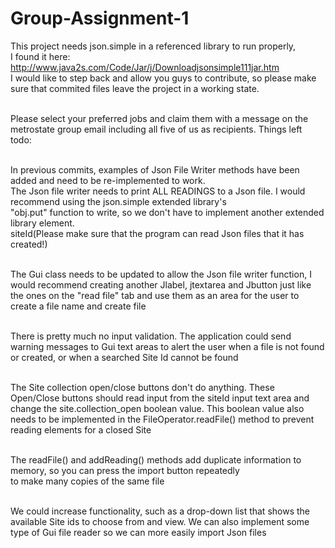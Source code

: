 # Group-Assignment-1

This project needs json.simple in a referenced library to run properly,</br>
I found it here: http://www.java2s.com/Code/Jar/j/Downloadjsonsimple111jar.htm</br>
I would like to step back and allow you guys to contribute, so please make sure that commited files leave the project in a working state.</br></br>

Please select your preferred jobs and claim them with a message on the metrostate group email including all five of us as recipients.
Things left todo:</br></br>

In previous commits, examples of Json File Writer methods have been added and need to be re-implemented to work.</br>
The Json file writer needs to print ALL READINGS to a Json file. I would recommend using the json.simple extended library's</br> "obj.put" function to write, so we don't have to implement another extended library element.</br>
siteId(Please make sure that the program can read Json files that it has created!)</br></br>

The Gui class needs to be updated to allow the Json file writer function, I would recommend creating another Jlabel, jtextarea and Jbutton just like the ones on the "read file" tab and use them as an area for the user to create a file name and create file</br></br>

There is pretty much no input validation. The application could send warning messages to Gui text areas to alert the user
when a file is not found or created, or when a searched Site Id cannot be found</br></br>

The Site collection open/close buttons don't do anything. These Open/Close buttons should read input from the siteId input text area and change the site.collection_open boolean value. This boolean value also needs to be implemented in the FileOperator.readFile() method to prevent reading elements for a closed Site</br></br>

The readFile() and addReading() methods add duplicate information to memory, so you can press the import button repeatedly</br>
to make many copies of the same file</br></br>

We could increase functionality, such as a drop-down list that shows the available Site ids to choose from and view. We can also
implement some type of Gui file reader so we can more easily import Json files</br></br>

